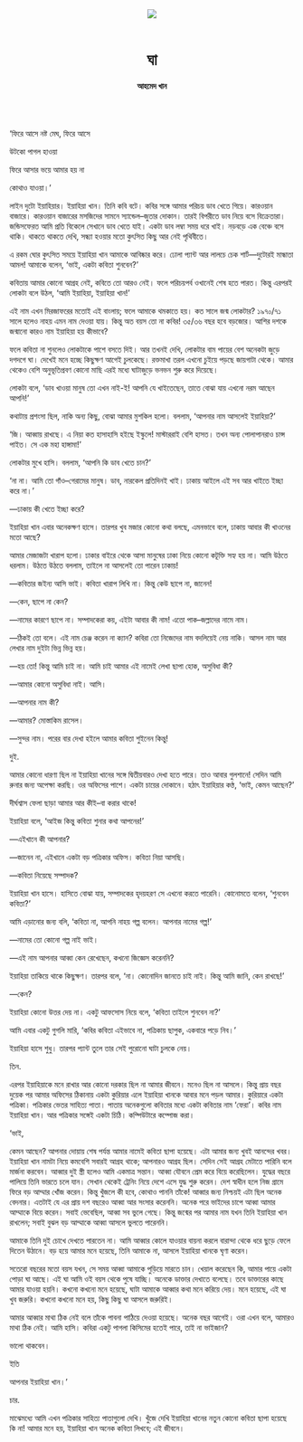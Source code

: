 <div align=center>
<img src=https://images.prothomalo.com/prothomalo-bangla%2F2021-04%2F47eecce3-b33e-412b-a1c6-cc515a302b91%2Fgha.jpg?rect=0%2C71%2C1400%2C735&w=1200&ar=40%3A21&auto=format%2Ccompress&ogImage=true&mode=crop&overlay=https%3A%2F%2Fimages.prothomalo.com%2Fprothomalo-bangla%2F2020-11%2F54141ce1-65f9-4c75-b13f-9fdce8bbd3dc%2Ffacebook_post_banner__1_.jpg&overlay_position=bottom&overlay_width_pct=1 />
<br><br>
<h1>ঘা</h1> 
<h4>আহমেদ খান</h4>
<br><br>
</div>

‘ফিরে আসে নষ্ট মেঘ, ফিরে আসে

উটকো পাগল হাওয়া

ফিরে আসার ভয়ে আমার হয় না

কোথাও যাওয়া।’

লাইন দুটো ইয়াহিয়ার। ইয়াহিয়া খান। তিনি কবি বটে। কবির সঙ্গে আমার পরিচয় ডাব খেতে গিয়ে। কারওয়ান বাজারে। কারওয়ান বাজারের মসজিদের সামনে স্যান্ডেল–জুতার দোকান। তারই বিপরীতে ডাব নিয়ে বসে বিক্রেতারা। জন্ডিসফেরত আমি প্রতি বিকেলে সেখানে ডাব খেতে যাই। একটা ডাব লম্বা সময় ধরে খাই। নড়বড়ে এক বেঞ্চে বসে থাকি। থাকতে থাকতে দেখি, সন্ধ্যা হওয়ার মতো কুৎসিত কিছু আর নেই পৃথিবীতে।

এ রকম ঘোর কুৎসিত সময়ে ইয়াহিয়া খান আমাকে আবিষ্কার করে। ঢোলা প্যান্ট আর লালচে চেক শার্ট—দুটোরই মান্ধাতা আমল! আমাকে বলেন, ‘ভাই, একটা কবিতা শুনবেন?’

কবিতায় আমার কোনো আগ্রহ নেই, কবিতে তো আরও নেই। ফলে পরিচয়পর্ব ওখানেই শেষ হতে পারত। কিন্তু এরপরই লোকটা বলে উঠল, ‘আমি ইয়াহিয়া, ইয়াহিয়া খান!’

এই নাম এখন মিরজাফরের মতোই এই বাংলায়; ফলে আমাকে থমকাতে হয়। কত সালে জন্ম লোকটার? ১৯৭০/৭১ সালে হলেও নাহয় এমন নাম দেওয়া যায়। কিন্তু অত বয়স তো না কবির! ৩৫/৩৬ বছর হবে বড়জোর। আশির দশকে জন্মানো কারও নাম ইয়াহিয়া হয় কীভাবে?

ফলে কবিতা না শুনলেও লোকটাকে পাশে বসতে দিই। আর তখনই দেখি, লোকটার বাম পায়ের বেশ অনেকটা জুড়ে দগদগে ঘা। দেখেই মনে হচ্ছে কিছুক্ষণ আগেই চুলকেছে। রক্তমাখা তরল এখনো চুইয়ে পড়ছে জায়গাটা থেকে। আমার থেকেও বেশি অনুভূতিপ্রবণ কোনো মাছি এরই মধ্যে ঘাটাজুড়ে ভনভন শুরু করে দিয়েছে।

লোকটা বলে, ‘ডাব খাওয়া মানুষ তো এখন নাই-ই! আপনি যে খাইতেছেন, তাতে বোঝা যায় এখনো নরম আছেন আপনি!’

কথাটায় প্রশংসা ছিল, নাকি অন্য কিছু, বোঝা আমার মুশকিল হলো। বললাম, ‘আপনার নাম আসলেই ইয়াহিয়া?’

‘জি। আব্বায় রাখছে। এ নিয়া কত হাসাহাসি হইছে ইস্কুলে! মাস্টাররাই বেশি হাসত। তখন অন্য পোলাপানরাও চান্স পাইত। সে এক মহা হাঙ্গামা!’

লোকটার মুখে হাসি। বললাম, ‘আপনি কি ডাব খেতে চান?’

‘না না। আমি তো গাঁও–গেরামের মানুষ। ডাব, নারকেল প্রতিদিনই খাই। ঢাকায় আইলে এই সব আর খাইতে ইচ্ছা করে না।’

—ঢাকায় কী খেতে ইচ্ছা করে?

ইয়াহিয়া খান এবার অনেকক্ষণ হাসে। তারপর খুব মজার কোনো কথা বলছে, এমনভাবে বলে, ঢাকায় আবার কী খাওনের মতো আছে?

আমার মেজাজটা খারাপ হলো। ঢাকার বাইরে থেকে আসা মানুষের ঢাকা নিয়ে কোনো কটূক্তি সহ্য হয় না। আমি উঠতে ধরলাম। উঠতে উঠতে বললাম, তাইলে না আসলেই তো পারেন ঢাকায়!

—কবিতার জইন্য আসি ভাই। কবিতা খারাপ লিখি না। কিন্তু কেউ ছাপে না, জানেন!

—কেন, ছাপে না কেন?

—নামের কারণে ছাপে না। সম্পাদকেরা কয়, এইটা আবার কী নাম! এতো পাক–জল্লাদের নামে নাম।

—ঠিকই তো বলে। এই নাম চেঞ্জ করেন না ক্যান? কবিরা তো নিজেদের নাম বদলিয়েই নেয় নাকি। আসল নাম আর লেখার নাম দুইটা ভিন্ন ভিন্ন হয়।

—হয় তো! কিন্তু আমি চাই না। আমি চাই আমার এই নামেই লেখা ছাপা হোক, অসুবিধা কী?

—আমার কোনো অসুবিধা নাই। আসি।

—আপনার নাম কী?

—আমার? মোস্তাকিম রাসেল।

—সুন্দর নাম। পরের বার দেখা হইলে আমার কবিতা শুইনেন কিন্তু!

দুই.

আমার কোনো ধারণা ছিল না ইয়াহিয়া খানের সঙ্গে দ্বিতীয়বারও দেখা হতে পারে। তাও আবার গুলশানে! সেদিন আমি রুনার জন্য অপেক্ষা করছি। ওর অফিসের পাশে। একটা চায়ের দোকানে। হঠাৎ ইয়াহিয়ার কণ্ঠ, ‘ভাই, কেমন আছেন?’

দীর্ঘশ্বাস ফেলা ছাড়া আমার আর কীই–বা করার থাকে!

ইয়াহিয়া বলে, ‘আইজ কিন্তু কবিতা শুনার কথা আপনের!’

—এইখানে কী আপনার?

—জানেন না, এইখানে একটা বড় পত্রিকার অফিস। কবিতা নিয়া আসছি।

—কবিতা নিয়েছে সম্পাদক?

ইয়াহিয়া খান হাসে। হাসিতে বোঝা যায়, সম্পাদকের হৃদয়হরণ সে এখনো করতে পারেনি। কোনোমতে বলেন, ‘শুনবেন কবিতা?’

আমি এড়ানোর জন্য বলি, ‘কবিতা না, আপনি নাহয় গল্প বলেন। আপনার নামের গল্প!’

—নামের তো কোনো গল্প নাই ভাই।

—এই নাম আপনার আব্বা কেন রেখেছেন, কখনো জিজ্ঞেস করেননি?

ইয়াহিয়া তাকিয়ে থাকে কিছুক্ষণ। তারপর বলে, ‘না। কোনোদিন জানতে চাই নাই। কিন্তু আমি জানি, কেন রাখছে!’

—কেন?

ইয়াহিয়া কোনো উত্তর দেয় না। একটু আফসোস নিয়ে বলে, ‘কবিতা তাইলে শুনবেন না?’

আমি এবার একটু গুগলি মারি, ‘কবির কবিতা এইভাবে না, পত্রিকায় ছাপুক, একবারে পড়ে নিব।’

ইয়াহিয়া হাসে শুধু। তারপর প্যান্ট তুলে তার সেই পুরোনো ঘাটা চুলকে নেয়।

তিন.

এরপর ইয়াহিয়াকে মনে রাখার আর কোনো দরকার ছিল না আমার জীবনে। মনেও ছিল না আসলে। কিন্তু প্রায় বছর দুয়েক পর আমার অফিসের ঠিকানায় একটা কুরিয়ার এলে ইয়াহিয়া খানকে আবার মনে পড়ল আমার। কুরিয়ারে একটা পত্রিকা। পত্রিকার ভেতর সাহিত্য পাতা। পাতায় অনেকগুলো কবিতার মধ্যে একটা কবিতার নাম ‘ফেরা’। কবির নাম ইয়াহিয়া খান। আর পত্রিকার সঙ্গেই একটা চিঠি। কম্পিউটারে কম্পোজ করা।

‘ভাই,

কেমন আছেন? আপনার দোয়ায় শেষ পর্যন্ত আমার নামেই কবিতা ছাপা হয়েছে। এটা আমার জন্য খুবই আনন্দের খবর। ইয়াহিয়া খান নামটা নিয়ে কমবেশি সবারই আগ্রহ থাকে; আপনারও আগ্রহ ছিল। সেদিন সেই আগ্রহ মেটাতে পারিনি বলে মার্জনা করবেন। আব্বার দুই স্ত্রী হলেও আমি একমাত্র সন্তান। আব্বা যৌবনে প্রেম করে বিয়ে করেছিলেন। যুদ্ধের বছরে পালিয়ে তিনি ভারতে চলে যান। সেখান থেকেই ট্রেনিং নিয়ে দেশে এসে যুদ্ধ শুরু করেন। দেশ স্বাধীন হলে নিজ গ্রামে ফিরে বড় আম্মার খোঁজ করেন। কিন্তু খুঁজলে কী হবে, কোথাও পাননি তাঁকে! আব্বার জন্য নিশ্চয়ই এটা ছিল অনেক বেদনার। এতটাই যে এর প্রায় দশ বছরেও আব্বা আর সংসার করেননি। অনেক পরে ভাইদের চাপে আব্বা আমার আম্মাকে বিয়ে করেন। সবাই ভেবেছিল, আব্বা সব ভুলে গেছে। কিন্তু জন্মের পর আমার নাম যখন তিনি ইয়াহিয়া খান রাখলেন; সবাই বুঝল বড় আম্মাকে আব্বা আসলে ভুলতে পারেননি।

আমাকে তিনি দুই চোখে দেখতে পারতেন না। আমি আব্বার কোলে যাওয়ার বায়না করলে বারান্দা থেকে ধরে ছুড়ে ফেলে দিতেন উঠানে। বড় হয়ে আমার মনে হয়েছে, তিনি আমাকে না, আসলে ইয়াহিয়া খানকে ঘৃণা করেন।

সতেরো বছরের মতো বয়স যখন, সে সময় আব্বা আমাকে পুড়িয়ে মারতে চান। খেয়াল করেছেন কি, আমার পায়ে একটা পোড়া ঘা আছে। এই ঘা আমি ওই বয়স থেকে পুষে যাচ্ছি। অনেকে ডাক্তার দেখাতে বলেছে। তবে ডাক্তারের কাছে আমার যাওয়া হয়নি। কখনো কখনো মনে হয়েছে, ঘাটা আমাকে আব্বার কথা মনে করিয়ে দেয়। মনে হয়েছে, এই ঘা খুব জরুরি। কখনো কখনো মনে হয়, কিছু কিছু ঘা আসলে জরুরিই।

আমার আব্বার মাথা ঠিক নেই বলে তাঁকে পাবনা পাঠিয়ে দেওয়া হয়েছে। অনেক বছর আগেই। ওরা এখন বলে, আমারও মাথা ঠিক নেই। আমি হাসি। কবিরা একটু পাগলা কিসিমের হতেই পারে, তাই না ভাইজান?

ভালো থাকবেন।

ইতি

আপনার ইয়াহিয়া খান।’

চার.

মাঝেমধ্যে আমি এখন পত্রিকার সাহিত্য পাতাগুলো দেখি। খুঁজে দেখি ইয়াহিয়া খানের নতুন কোনো কবিতা ছাপা হয়েছে কি না! আমার মনে হয়, ইয়াহিয়া খান অনেক কবিতা লিখবে; এই জীবনে।

